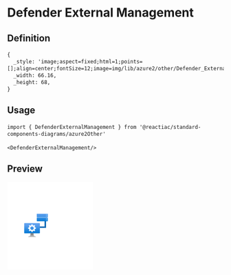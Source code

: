 # Defender External Management

## Definition

```
{
  _style: 'image;aspect=fixed;html=1;points=[];align=center;fontSize=12;image=img/lib/azure2/other/Defender_External_Management.svg;strokeColor=none;',
  _width: 66.16,
  _height: 68,
}
```

## Usage

```
import { DefenderExternalManagement } from '@reactiac/standard-components-diagrams/azure2Other'

<DefenderExternalManagement/>
```

## Preview

<img src="./defender-external-management.png" width="200"/>
